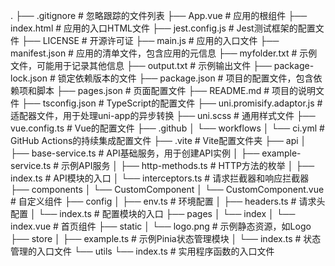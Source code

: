 .
├── .gitignore                    # 忽略跟踪的文件列表
├── App.vue                       # 应用的根组件
├── index.html                    # 应用的入口HTML文件
├── jest.config.js                # Jest测试框架的配置文件
├── LICENSE                       # 开源许可证
├── main.js                       # 应用的入口文件
├── manifest.json                 # 应用的清单文件，包含应用的元信息
├── myfolder.txt                  # 示例文件，可能用于记录其他信息
├── output.txt                    # 示例输出文件
├── package-lock.json             # 锁定依赖版本的文件
├── package.json                  # 项目的配置文件，包含依赖项和脚本
├── pages.json                    # 页面配置文件
├── README.md                     # 项目的说明文件
├── tsconfig.json                 # TypeScript的配置文件
├── uni.promisify.adaptor.js      # 适配器文件，用于处理uni-app的异步转换
├── uni.scss                      # 通用样式文件
├── vue.config.ts                 # Vue的配置文件
├── .github
│   └── workflows
│       └── ci.yml                # GitHub Actions的持续集成配置文件
├── .vite                          # Vite配置文件夹
├── api
│   ├── base-service.ts           # API基础服务，用于创建API实例
│   ├── example-service.ts        # 示例API服务
│   ├── http-methods.ts           # HTTP方法的枚举
│   ├── index.ts                  # API模块的入口
│   └── interceptors.ts           # 请求拦截器和响应拦截器
├── components
│   └── CustomComponent
│       └── CustomComponent.vue   # 自定义组件
├── config
│   ├── env.ts                    # 环境配置
│   ├── headers.ts                # 请求头配置
│   └── index.ts                  # 配置模块的入口
├── pages
│   └── index
│       └── index.vue             # 首页组件
├── static
│   └── logo.png                  # 示例静态资源，如Logo
├── store
│   ├── example.ts                # 示例Pinia状态管理模块
│   └── index.ts                  # 状态管理的入口文件
└── utils
    └── index.ts                  # 实用程序函数的入口文件
